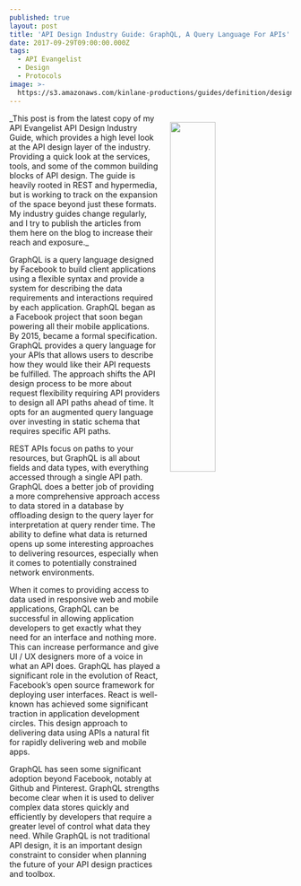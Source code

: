 ```yaml
---
published: true
layout: post
title: 'API Design Industry Guide: GraphQL, A Query Language For APIs'
date: 2017-09-29T09:00:00.000Z
tags:
  - API Evangelist
  - Design
  - Protocols
image: >-
  https://s3.amazonaws.com/kinlane-productions/guides/definition/design/api-design-industry-guide-graphql.png
---
```

<p><a href="http://design.apievangelist.com/#Guide"><img src="https://s3.amazonaws.com/kinlane-productions/guides/definition/design/api-design-industry-guide-graphql.png" align="right" width="40%" style="padding: 15px;" /></a></p>
_This post is from the latest copy of my API Evangelist API Design Industry Guide, which provides a high level look at the API design layer of the industry. Providing a quick look at the services, tools, and some of the common building blocks of API design. The guide is heavily rooted in REST and hypermedia, but is working to track on the expansion of the space beyond just these formats. My industry guides change regularly, and I try to publish the articles from them here on the blog to increase their reach and exposure._

GraphQL is a query language designed by Facebook to build client applications using a flexible syntax and provide a system for describing the data requirements and interactions required by each application. GraphQL began as a Facebook project that soon began powering all their mobile applications. By 2015, became a formal specification. GraphQL provides a query language for your APIs that allows users to describe how they would like their API requests be fulfilled. The approach shifts the API design process to be more about request flexibility requiring API providers to design all API paths ahead of time. It opts for an augmented query language over investing in static schema that requires specific API paths.

REST APIs focus on paths to your resources, but GraphQL is all about fields and data types, with everything accessed through a single API path. GraphQL does a better job of providing a more comprehensive approach access to data stored in a database by offloading design to the query layer for interpretation at query render time. The ability to define what data is returned opens up some interesting approaches to delivering resources, especially when it comes to potentially constrained network environments.

When it comes to providing access to data used in responsive web and mobile applications, GraphQL can be successful in allowing application developers to get exactly what they need for an interface and nothing more. This can increase performance and give UI / UX designers more of a voice in what an API does. GraphQL has played a significant role in the evolution of React, Facebook’s open source framework for deploying user interfaces. React is well-known has achieved some significant traction in application development circles. This design approach to delivering data using APIs a natural fit for rapidly delivering web and mobile apps.

GraphQL has seen some significant adoption beyond Facebook, notably at Github and Pinterest. GraphQL strengths become clear when it is used to deliver complex data stores quickly and efficiently by developers that require a greater level of control what data they need. While GraphQL is not traditional API design, it is an important design constraint to consider when planning the future of your API design practices and toolbox.
